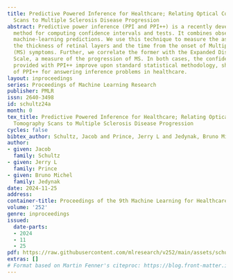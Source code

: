 ```yaml
---
title: Predictive Powered Inference for Healthcare; Relating Optical Coherence Tomography
  Scans to Multiple Sclerosis Disease Progression
abstract: Predictive power inference (PPI and PPI++) is a recently developed statistical
  method for computing confidence intervals and tests. It combines observations with
  machine-learning predictions. We use this technique to measure the association between
  the thickness of retinal layers and the time from the onset of Multiple Sclerosis
  (MS) symptoms. Further, we correlate the former with the Expanded Disability Status
  Scale, a measure of the progression of MS. In both cases, the confidence intervals
  provided with PPI++ improve upon standard statistical methodology, showing the advantage
  of PPI++ for answering inference problems in healthcare.
layout: inproceedings
series: Proceedings of Machine Learning Research
publisher: PMLR
issn: 2640-3498
id: schultz24a
month: 0
tex_title: Predictive Powered Inference for Healthcare; Relating Optical Coherence
  Tomography Scans to Multiple Sclerosis Disease Progression
cycles: false
bibtex_author: Schultz, Jacob and Prince, Jerry L and Jedynak, Bruno Michel
author:
- given: Jacob
  family: Schultz
- given: Jerry L
  family: Prince
- given: Bruno Michel
  family: Jedynak
date: 2024-11-25
address:
container-title: Proceedings of the 9th Machine Learning for Healthcare Conference
volume: '252'
genre: inproceedings
issued:
  date-parts:
  - 2024
  - 11
  - 25
pdf: https://raw.githubusercontent.com/mlresearch/v252/main/assets/schultz24a/schultz24a.pdf
extras: []
# Format based on Martin Fenner's citeproc: https://blog.front-matter.io/posts/citeproc-yaml-for-bibliographies/
---
```

